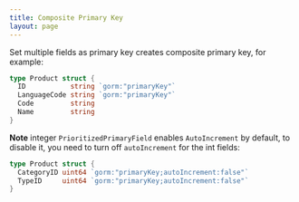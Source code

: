 ```yaml
---
title: Composite Primary Key
layout: page
---
```


Set multiple fields as primary key creates composite primary key, for example:

```go
type Product struct {
  ID           string `gorm:"primaryKey"`
  LanguageCode string `gorm:"primaryKey"`
  Code         string
  Name         string
}
```

**Note** integer `PrioritizedPrimaryField` enables `AutoIncrement` by default, to disable it, you need to turn off `autoIncrement` for the int fields:

```go
type Product struct {
  CategoryID uint64 `gorm:"primaryKey;autoIncrement:false"`
  TypeID     uint64 `gorm:"primaryKey;autoIncrement:false"`
}
```
